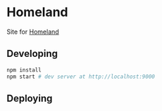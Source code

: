 # Homeland
Site for [Homeland](https://tonyzhye.github.io/homeland)

## Developing

``` bash
npm install
npm start # dev server at http://localhost:9000
```

## Deploying
``` bash
```
